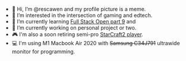 - 👋 Hi, I’m @rescawen and my profile picture is a meme.
- 👀 I’m interested in the intersection of gaming and edtech.
- 🌱 I’m currently learning [Full Stack Open part 9](https://fullstackopen.com/en/part9) and 
- 💞️ I’m currently working on personal project or two.
-  :video_game: I'm also a soon retiring semi-pro [StarCraft2 player](https://liquipedia.net/starcraft2/ZhuGeLiang).
- 💻 I'm using M1 Macbook Air 2020 with ~~Samsung C34J791~~ ultrawide monitor for programming. 

<!---
rescawen/rescawen is a ✨ special ✨ repository because its `README.md` (this file) appears on your GitHub profile.
You can click the Preview link to take a look at your changes.
--->

